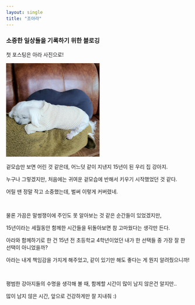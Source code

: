 ```yaml
---
layout: single
title: "조아라"
---
```


### 소중한 일상들을 기록하기 위한 블로깅

첫 포스팅은 아라 사진으로!

<img src="../images/2022-05-08-first/ara.jpeg" alt="ara" style="zoom:25%;" />

<br/>

겉모습만 보면 어린 것 같은데, 어느덧 같이 지낸지 15년이 된 우리 집 강아지.

누구나 그렇겠지만, 처음에는 귀여운 겉모습에 반해서 키우기 시작했었던 것 같다.

어릴 땐 정말 작고 소중했는데, 벌써 이렇게 커버렸네.

<br/>


물론 가끔은 말썽쟁이에 주인도 못 알아보는 것 같은 순간들이 있었겠지만,

15년이라는 세월동안 함께한 시간들을 뒤돌아보면 참 고마웠다는 생각만 든다.

아라와 함께하기로 한 건 15년 전 초등학교 4학년이었던 내가 한 선택들 중 가장 잘 한 선택이 아니었을까?

아라는 내게 책임감을 가지게 해주었고, 같이 있기만 해도 좋다는 게 뭔지 알려줬으니까!

<br/>


평범한 강아지들의 수명을 생각해 볼 때, 함께할 시간이 많이 남지 않은건 알지만..

많이 남지 않은 시간, 앞으로 건강하게만 잘 지내줘 :)

